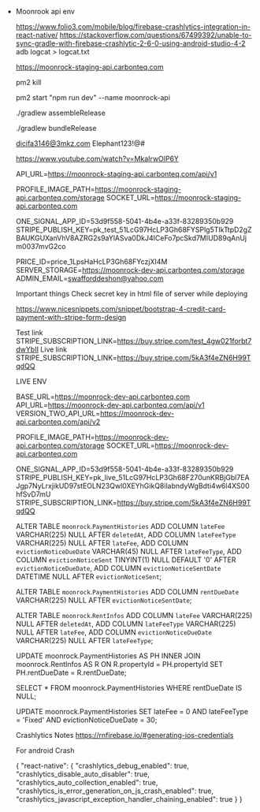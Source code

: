 - Moonrook api env
  
  https://www.folio3.com/mobile/blog/firebase-crashlytics-integration-in-react-native/
  https://stackoverflow.com/questions/67499392/unable-to-sync-gradle-with-firebase-crashlytic-2-6-0-using-android-studio-4-2
  adb logcat > logcat.txt
  
  
  
  
  
  
  
  https://moonrock-staging-api.carbonteq.com
  
  pm2 kill
  
  pm2 start "npm run dev" --name moonrock-api
  
  ./gradlew assembleRelease
  
  ./gradlew bundleRelease
  
  
  
  dicifa3146@3mkz.com
  Elephant123!@#
  
  https://www.youtube.com/watch?v=MkaIrwOlP6Y
  
  
  
  
  API_URL=https://moonrock-staging-api.carbonteq.com/api/v1
  
  PROFILE_IMAGE_PATH=https://moonrock-staging-api.carbonteq.com/storage
  SOCKET_URL=https://moonrock-staging-api.carbonteq.com
  
  ONE_SIGNAL_APP_ID=53d9f558-5041-4b4e-a33f-83289350b929
  STRIPE_PUBLISH_KEY=pk_test_51LcG97HcLP3Gh68FYSPlg5TIkTtpD2gZBAUKGUXanVhV8AZRG2s9aYlASva0DkJ4ICeFo7pcSkd7MIUD89qAnUjm0037mvG2co
  
  
  
  
  PRICE_ID=price_1LpsHaHcLP3Gh68FYczjXI4M
  SERVER_STORAGE=https://moonrock-dev-api.carbonteq.com/storage
  ADMIN_EMAIL=swafforddeshon@yahoo.com
  
  
  Important things
  Check secret key in html file of server while deploying
  
  
  https://www.nicesnippets.com/snippet/bootstrap-4-credit-card-payment-with-stripe-form-design
  
  Test link
  STRIPE_SUBSCRIPTION_LINK=https://buy.stripe.com/test_4gw021forbt7dwYbII
  Live link
  STRIPE_SUBSCRIPTION_LINK=https://buy.stripe.com/5kA3f4eZN6H99TqdQQ
  
  
  
  
  
  LIVE ENV
  
  BASE_URL=https://moonrock-dev-api.carbonteq.com
  API_URL=https://moonrock-dev-api.carbonteq.com/api/v1
  VERSION_TWO_API_URL=https://moonrock-dev-api.carbonteq.com/api/v2
  
  PROFILE_IMAGE_PATH=https://moonrock-dev-api.carbonteq.com/storage
  SOCKET_URL=https://moonrock-dev-api.carbonteq.com
  
  ONE_SIGNAL_APP_ID=53d9f558-5041-4b4e-a33f-83289350b929
  STRIPE_PUBLISH_KEY=pk_live_51LcG97HcLP3Gh68F270unKRBjGbl7EAJgp7NyLrxjikUD97stEOLN23Qwl0XEYhGikQ8ilabndyWgBdti4w6l4XS00hfSvD7mU
  STRIPE_SUBSCRIPTION_LINK=https://buy.stripe.com/5kA3f4eZN6H99TqdQQ
  
  
  ALTER TABLE `moonrock`.`PaymentHistories` 
  ADD COLUMN `lateFee` VARCHAR(225) NULL AFTER `deletedAt`,
  ADD COLUMN `lateFeeType` VARCHAR(225) NULL AFTER `lateFee`,
  ADD COLUMN `evictionNoticeDueDate` VARCHAR(45) NULL AFTER `lateFeeType`,
  ADD COLUMN `evictionNoticeSent` TINYINT(1) NULL DEFAULT '0' AFTER `evictionNoticeDueDate`,
  ADD COLUMN `evictionNoticeSentDate` DATETIME NULL AFTER `evictionNoticeSent`;
  
  ALTER TABLE `moonrock`.`PaymentHistories` 
  ADD COLUMN `rentDueDate` VARCHAR(225) NULL AFTER `evictionNoticeSentDate`;
  
  
  ALTER TABLE `moonrock`.`RentInfos` 
  ADD COLUMN `lateFee` VARCHAR(225) NULL AFTER `deletedAt`,
  ADD COLUMN `lateFeeType` VARCHAR(225) NULL AFTER `lateFee`,
  ADD COLUMN `evictionNoticeDueDate` VARCHAR(225) NULL AFTER `lateFeeType`;
  
  
  
  
  
  
  UPDATE moonrock.PaymentHistories AS PH
  INNER JOIN moonrock.RentInfos AS R ON R.propertyId = PH.propertyId
  SET PH.rentDueDate = R.rentDueDate;
  
  SELECT 
      *
  FROM
      moonrock.PaymentHistories
  WHERE
      rentDueDate IS NULL;
  
  UPDATE moonrock.PaymentHistories 
  SET 
      lateFee = 0 AND lateFeeType = 'Fixed'
          AND evictionNoticeDueDate = 30;
  
  
  
  Crashlytics Notes
  https://rnfirebase.io/#generating-ios-credentials
  
  
  
  For android Crash
  
  {
    "react-native": {
      "crashlytics_debug_enabled": true,
      "crashlytics_disable_auto_disabler": true,
      "crashlytics_auto_collection_enabled": true,
      "crashlytics_is_error_generation_on_js_crash_enabled": true,
      "crashlytics_javascript_exception_handler_chaining_enabled": true
    }
  }